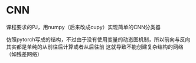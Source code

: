 # CNN
课程要求的PJ，用numpy（后来改成cupy）实现简单的CNN分类器

仿照pytorch写成的结构，不过由于没有使用变量的动态图机制，所以前向与反向其实都是单纯的从前往后计算或者从后往前
这就导致不能创建复杂结构的网络（如残差网络）
